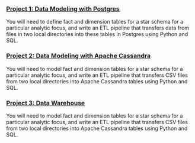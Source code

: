 ### [Project 1: Data Modeling with Postgres](/1-data-modeling-with-postgres/)
You will need to define fact and dimension tables for a star schema for a particular analytic focus, and write an ETL pipeline that transfers data from files in two local directories into these tables in Postgres using Python and SQL.

### [Project 2: Data Modeling with Apache Cassandra](/2-data-modeling-with-cassandra/)
You will need to model fact and dimension tables for a star schema for a particular analytic focus, and write an ETL pipeline that transfers CSV files from two local directories into Apache Cassandra tables using Python and SQL.

### [Project 3: Data Warehouse](/3-data-warehouse/)
You will need to model fact and dimension tables for a star schema for a particular analytic focus, and write an ETL pipeline that transfers CSV files from two local directories into Apache Cassandra tables using Python and SQL.
